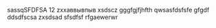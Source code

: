 sassqSFDFSA
12
zxxаввывпыв
xsdscz
gggfgjfjhfth
qwsasfdsfsfe
gfgdf
ddsdfscsa
zxsdsad
sfsdfsf
rfgaewerwr
